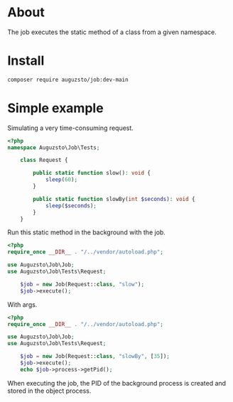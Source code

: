 # About
The job executes the static method of a class from a given namespace.

# Install
```sh
composer require auguzsto/job:dev-main
```

# Simple example
Simulating a very time-consuming request.
```php
<?php
namespace Auguzsto\Job\Tests;

    class Request {

        public static function slow(): void {
            sleep(60);
        }

        public static function slowBy(int $seconds): void {
            sleep($seconds);
        }
    }
```
Run this static method in the background with the job.
```php
<?php
require_once __DIR__ . "/../vendor/autoload.php";

use Auguzsto\Job\Job;
use Auguzsto\Job\Tests\Request;

    $job = new Job(Request::class, "slow");
    $job->execute();
```

With args.
```php
<?php
require_once __DIR__ . "/../vendor/autoload.php";

use Auguzsto\Job\Job;
use Auguzsto\Job\Tests\Request;

    $job = new Job(Request::class, "slowBy", [35]);
    $job->execute();
    echo $job->process->getPid();
```
When executing the job, the PID of the background process is created and stored in the object process.